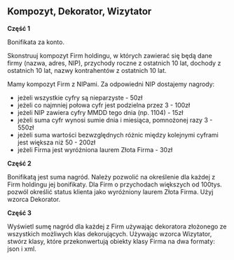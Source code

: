 ## Kompozyt, Dekorator, Wizytator
**Część 1**

Bonifikata za konto.

Skonstruuj kompozyt Firm holdingu, w których zawierać się będą dane firmy (nazwa, adres, NIP), przychody roczne z ostatnich 10 lat, dochody z ostatnich 10 lat, nazwy kontrahentów z ostatnich 10 lat.

Mamy kompozyt Firm z NIPami. Za odpowiedni NIP dostajemy nagrody:
- jeżeli wszystkie cyfry są nieparzyste - 50zł
- jeżeli co najmniej połowa cyfr jest podzielna przez 3 - 100zł
- jeżeli NIP zawiera cyfry MMDD tego dnia (np. 1104) - 15zł
- jeżeli suma cyfr wynosi sumie dnia i miesiąca, pomnożonej razy 3 - 550zł
- jeżeli suma wartości bezwzględnych różnic między kolejnymi cyframi jest większa niż 50 - 200zł
- jeżeli Firma jest wyróżniona laurem Złota Firma - 30zł

**Część 2**

Bonifikatą jest suma nagród. Należy pozwolić na określenie dla każdej z Firm holdingu jej bonifikaty. Dla Firm o przychodach większych od 100tys. pozwól określić status klienta jako wyróżniony laurem Złota Firma. Użyj wzorca Dekorator.

**Część 3**

Wyświetl sumę nagród dla każdej z Firm używając dekoratora złożonego ze wszystkich możliwych klas dekorujących.
Używając wzorca Wizytator, stwórz klasy, które przekonwertują obiekty klasy Firma na dwa formaty: json i xml.